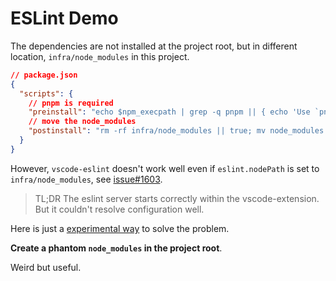 # ESLint Demo

The dependencies are not installed at the project root, but in different location, `infra/node_modules` in this project.

```json
// package.json
{
  "scripts": {
    // pnpm is required
    "preinstall": "echo $npm_execpath | grep -q pnpm || { echo 'Use `pnpm` to install'; exit 1; }",
    // move the node_modules
    "postinstall": "rm -rf infra/node_modules || true; mv node_modules infra/"
  }
}
```

However, `vscode-eslint` doesn't work well even if `eslint.nodePath` is set to `infra/node_modules`, see [issue#1603](https://github.com/microsoft/vscode-eslint/issues/1603).

> TL;DR
> The eslint server starts correctly within the vscode-extension.
> But it couldn't resolve configuration well.

Here is just a [experimental way](./scripts/post-link.sh) to solve the problem.

**Create a phantom `node_modules` in the project root**.

Weird but useful.
